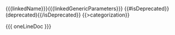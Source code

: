 {{{linkedName}}}{{{linkedGenericParameters}}} {{#isDeprecated}}(deprecated){{/isDeprecated}} {{>categorization}}

{{{ oneLineDoc }}}

